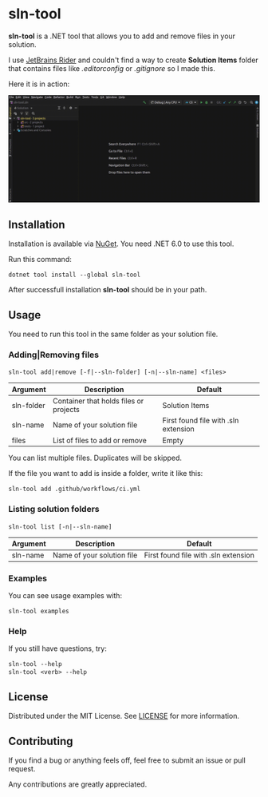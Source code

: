 # sln-tool

**sln-tool** is a .NET tool that allows you to add and remove files in your solution.

I use [JetBrains Rider](https://www.jetbrains.com/rider) and couldn't find a way
to create **Solution Items** folder that contains files like _.editorconfig_ or _.gitignore_ so I made this.

Here it is in action:

![animation showing usage of sln-tool utility](images/sln-tool-usage.gif)

## Installation

Installation is available via [NuGet](https://www.nuget.org/packages/sln-tool). You need .NET 6.0 to use this tool.

Run this command:

```
dotnet tool install --global sln-tool
```

After successfull installation **sln-tool** should be in your path.

## Usage

You need to run this tool in the same folder as your solution file.

### Adding|Removing files

```
sln-tool add|remove [-f|--sln-folder] [-n|--sln-name] <files>
```

| Argument   | Description                            | Default                              |
| ---------- | -------------------------------------- | ------------------------------------ |
| sln-folder | Container that holds files or projects | Solution Items                       |
| sln-name   | Name of your solution file             | First found file with .sln extension |
| files      | List of files to add or remove         | Empty                                |

You can list multiple files. Duplicates will be skipped.

If the file you want to add is inside a folder, write it like this:

```
sln-tool add .github/workflows/ci.yml
```

### Listing solution folders

```
sln-tool list [-n|--sln-name]
```

| Argument | Description                | Default                              |
| -------- | -------------------------- | ------------------------------------ |
| sln-name | Name of your solution file | First found file with .sln extension |

### Examples

You can see usage examples with:

```
sln-tool examples
```

### Help

If you still have questions, try:

```
sln-tool --help
sln-tool <verb> --help
```

## License

Distributed under the MIT License. See [LICENSE](LICENSE) for more information.

## Contributing

If you find a bug or anything feels off, feel free to submit an issue or pull request.

Any contributions are greatly appreciated.
